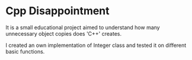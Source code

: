 # Cpp Disappointment

It is a small educational project aimed to understand how many unnecessary object copies does 'C++' creates. 

I created an own implementation of Integer class and tested it on different basic functions.